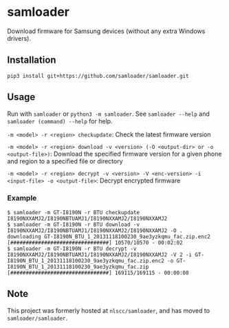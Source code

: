 # samloader
Download firmware for Samsung devices (without any extra Windows drivers).
## Installation
```
pip3 install git+https://github.com/samloader/samloader.git
```
## Usage
Run with `samloader` or `python3 -m samloader`. See `samloader --help` and `samloader (command) --help` for help.

`-m <model> -r <region> checkupdate`: Check the latest firmware version

`-m <model> -r <region> download -v <version> (-O <output-dir> or -o <output-file>)`: Download the specified firmware version for a given phone and region to a specified file or directory

`-m <model> -r <region> decrypt -v <version> -V <enc-version> -i <input-file> -o <output-file>`: Decrypt encrypted firmware
### Example
```
$ samloader -m GT-I8190N -r BTU checkupdate
I8190NXXAMJ2/I8190NBTUAMJ1/I8190NXXAMJ2/I8190NXXAMJ2
$ samloader -m GT-I8190N -r BTU download -v I8190NXXAMJ2/I8190NBTUAMJ1/I8190NXXAMJ2/I8190NXXAMJ2 -O .
downloading GT-I8190N_BTU_1_20131118100230_9ae3yzkqmu_fac.zip.enc2
[################################] 10570/10570 - 00:02:02
$ samloader -m GT-I8190N -r BTU decrypt -v I8190NXXAMJ2/I8190NBTUAMJ1/I8190NXXAMJ2/I8190NXXAMJ2 -V 2 -i GT-I8190N_BTU_1_20131118100230_9ae3yzkqmu_fac.zip.enc2 -o GT-I8190N_BTU_1_20131118100230_9ae3yzkqmu_fac.zip
[################################] 169115/169115 - 00:00:08
```
## Note
This project was formerly hosted at `nlscc/samloader`, and has moved to `samloader/samloader`.
